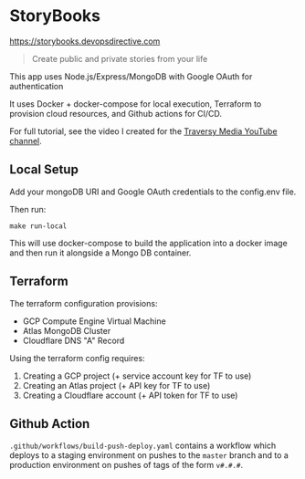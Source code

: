 # StoryBooks

https://storybooks.devopsdirective.com

> Create public and private stories from your life

This app uses Node.js/Express/MongoDB with Google OAuth for authentication

It uses Docker + docker-compose for local execution, Terraform to provision cloud resources, and Github actions for CI/CD.

For full tutorial, see the video I created for the [Traversy Media YouTube channel](https://www.youtube.com/c/TraversyMedia/videos).

## Local Setup

Add your mongoDB URI and Google OAuth credentials to the config.env file.

Then run:
```
make run-local
```

This will use docker-compose to build the application into a docker image and then run it alongside a Mongo DB container.

## Terraform

The terraform configuration provisions:
- GCP Compute Engine Virtual Machine
- Atlas MongoDB Cluster
- Cloudflare DNS "A" Record

Using the terraform config requires:
1) Creating a GCP project (+ service account key for TF to use)
2) Creating an Atlas project (+ API key for TF to use)
3) Creating a Cloudflare account (+ API token for TF to use)


## Github Action

`.github/workflows/build-push-deploy.yaml` contains a workflow which deploys to a staging environment on pushes to the `master` branch and to a production environment on pushes of tags of the form `v#.#.#`.